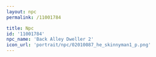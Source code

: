 ```yaml
---
layout: npc
permalink: /11001784

title: Npc
id: '11001784'
npc_name: 'Back Alley Dweller 2'
icon_url: 'portrait/npc/02010087_he_skinnyman1_p.png'
---
```

